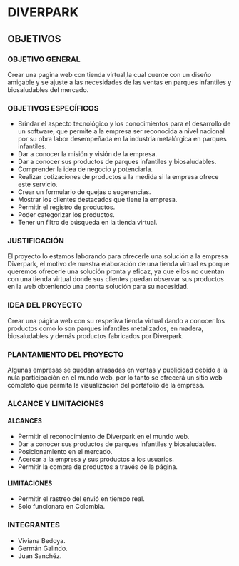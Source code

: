 # **DIVERPARK**

## **OBJETIVOS**


### **OBJETIVO GENERAL**

Crear una pagina web con tienda virtual,la cual cuente con un diseño amigable y se ajuste a las necesidades de las ventas en parques infantiles y biosaludables del mercado.

### **OBJETIVOS ESPECÍFICOS**

-	Brindar el aspecto tecnológico y los conocimientos para el desarrollo de un software, que permite a la empresa ser reconocida a nivel nacional por su obra labor desempeñada en la industria metalúrgica en parques infantiles.
-	Dar a conocer la misión y visión de la empresa.
-	Dar a conocer sus productos de parques infantiles y biosaludables.
-	Comprender la idea de negocio y potenciarla.
-	Realizar cotizaciones de productos a la medida si la empresa ofrece este servicio.
-	Crear un formulario de quejas o sugerencias.
-	Mostrar los clientes destacados que tiene la empresa.
-	Permitir el registro de productos.
-	Poder categorizar los productos.
-	Tener un filtro de búsqueda en la tienda virtual.

### **JUSTIFICACIÓN**

El proyecto lo estamos laborando para ofrecerle una solución a la empresa Diverpark, el motivo de nuestra elaboración de una tienda virtual es porque queremos ofrecerle una solución pronta y eficaz, ya que ellos no cuentan con una tienda virtual donde sus clientes puedan observar sus productos en la web obteniendo una pronta solución para su necesidad.

### **IDEA DEL PROYECTO**

Crear una página web con su respetiva tienda virtual dando a conocer los
productos como lo son parques infantiles metalizados, en madera, 
biosaludables y demás productos fabricados por Diverpark.

### **PLANTAMIENTO DEL PROYECTO**

Algunas empresas se quedan atrasadas en ventas y publicidad debido a la nula participación en el mundo web, por lo tanto se ofrecerá un sitio web completo que permita la visualización del portafolio de la empresa.

### **ALCANCE Y LIMITACIONES**

#### **ALCANCES**

- Permitir el reconocimiento de Diverpark en el mundo web.
- Dar a conocer sus productos de parques infantiles y biosaludables.
- Posicionamiento en el mercado.
- Acercar a la empresa y sus productos a los usuarios.
- Permitir la compra de productos a través de la página.

#### **LIMITACIONES**

- Permitir el rastreo del envió en tiempo real.
- Solo funcionara en Colombia.

### **INTEGRANTES**

- Viviana Bedoya.
- Germán Galindo.
- Juan Sanchéz.





